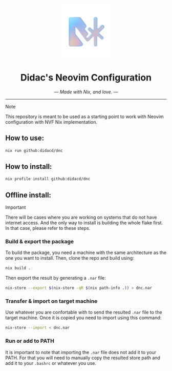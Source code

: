 <p align="center">
  <img src="./assets/dnc_logo.png" width="170px" alt="DNC Logo"/>
</p>
<h1 align="center">Didac's Neovim Configuration</h1>
<p align="center"><em>— Made with Nix, and love. —</em></p>

---

> [!NOTE]
> This repository is meant to be used as a starting point
> to work with Neovim configuration with NVF Nix implementation.

## How to use:

```bash
nix run github:didacd/dnc
```

## How to install:

```bash
nix profile install github:didacd/dnc
```

## Offline install:

> [!IMPORTANT]
> There will be cases where you are working on systems that do not have
> internet access. And the only way to install is building the whole flake
> first. In that case, please refer to these steps.

### Build & export the package

To build the package, you need a machine with the same architecture as the one
you want to install. Then, clone the repo and build using:

```bash
nix build .
```

Then export the result by generating a `.nar` file:

```bash
nix-store --export $(nix-store -qR $(nix path-info .)) > dnc.nar
```

### Transfer & import on target machine

Use whatever you are confortable with to send the resulted `.nar` file to the
target machine. Once it is copied you need to import using this command:

```bash
nix-store --import < dnc.nar
```

### Run or add to PATH

It is important to note that importing the `.nar` file does not add it to your PATH.
For that you will need to manually copy the resulted store path and add it to your `.bashrc`
or whatever you use.
